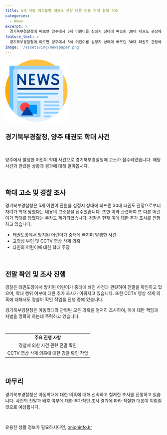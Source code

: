 ```yaml
---
title: 5세 아동 의식불명 태권도 관장 다른 아동 학대 혐의 피소
categories:
  - News
excerpt: >
  경기북부경찰청에 따르면 양주에서 5세 어린이를 심정지 상태에 빠뜨린 30대 태권도 관장에 대한 학대 사건이 발생했다. A씨로부터의 고소로, 자신의 자녀 뿐만 아니라 다른 아이도 학대당했다는 주장이 나왔다. 경찰은 A씨의 태권도장에서 추가 학대 여부를 조사 중이며, 피해 사례가 증가할 수 있다고 전했다. B군은 현재까지 의식을 회복하지 못하고 있으며, A씨는 긴급체포되었으며 경찰 조사에서 고의성을 부인하고 있다. A씨는 CCTV 영상 삭제까지 시도했으나, 조사는 계속되고 있다.
feature_text: >
  경기북부경찰청에 따르면 양주에서 5세 어린이를 심정지 상태에 빠뜨린 30대 태권도 관장에 대한 학대 사건이 발생했다. A씨로부터의 고소로, 자신의 자녀 뿐만 아니라 다른 아이도 학대당했다는 주장이 나왔다. 경찰은 A씨의 태권도장에서 추가 학대 여부를 조사 중이며, 피해 사례가 증가할 수 있다고 전했다. B군은 현재까지 의식을 회복하지 못하고 있으며, A씨는 긴급체포되었으며 경찰 조사에서 고의성을 부인하고 있다. A씨는 CCTV 영상 삭제까지 시도했으나, 조사는 계속되고 있다.
image: '/assets/img/newspaper.png'
---
```


<p><img src="/assets/img/newspaper.png" alt="kimp 속보" /></p>

<h2 data-ke-size="size26">경기북부경찰청, 양주 태권도 학대 사건</h2>

<p data-ke-size="size16">&nbsp;</p>

<p>양주에서 발생한 어린이 학대 사건으로 경기북부경찰청에 고소가 접수되었습니다. 해당 사건과 관련된 상황과 경과에 대해 알아봅시다.</p>

<p data-ke-size="size16">&nbsp;</p>

<h2 data-ke-size="size24">학대 고소 및 경찰 조사</h2>

<p data-ke-size="size16">경기북부경찰청은 5세 어린이 관원을 심정지 상태에 빠뜨린 30대 태권도 관장으로부터 자녀가 학대 당했다는 내용의 고소장을 접수했습니다. 또한 이와 관련하여 또 다른 어린이가 학대를 당했다는 주장도 제기되었습니다. 경찰은 현재 이에 대한 추가 조사를 진행하고 있습니다.</p>

<ul>
  <li>태권도장에서 방치된 어린이가 중태에 빠지며 발생한 사건</li>
  <li>고의성 부인 및 CCTV 영상 삭제 의혹</li>
  <li>타인의 어린이에 대한 학대 주장</li>
</ul>

<p data-ke-size="size16">&nbsp;</p>

<h2 data-ke-size="size24">전말 확인 및 조사 진행</h2>

<p data-ke-size="size16">경찰은 태권도장에서 방치된 어린이가 중태에 빠진 사건과 관련하여 전말을 확인하고 있으며, 학대 행위 여부에 대한 추가 조사가 이뤄지고 있습니다. 또한 CCTV 영상 삭제 의혹에 대해서도 경찰이 확인 작업을 진행 중에 있습니다.</p>

<p data-ke-size="size16">경기북부경찰청은 아동학대와 관련된 모든 의혹을 철저히 조사하여, 이에 대한 책임과 처벌을 명확히 하는데 주력하고 있습니다.</p>

<p data-ke-size="size16">&nbsp;</p>

<table>
    <tr>
        <td style="text-align: center; height: 17px;"><b>주요 진행 사항</b></td>
    </tr>
    <tr>
        <td style="text-align: center; height: 17px;">경찰에 의한 사건 관련 전말 확인</td>
    </tr>
    <tr>
        <td style="text-align: center; height: 17px;">CCTV 영상 삭제 의혹에 대한 경찰 확인 작업</td>
    </tr>
</table>

<p data-ke-size="size16">&nbsp;</p>

<h2 data-ke-size="size24">마무리</h2>

<p data-ke-size="size16">경기북부경찰청은 아동학대에 대한 의혹에 대해 신속하고 철저한 조사를 진행하고 있습니다. 사건의 전말과 배후 여부에 대한 추가적인 조사 결과에 따라 적절한 대응이 이뤄질 것으로 예상됩니다.</p>

<p data-ke-size="size16">&nbsp;</p>
유용한 생활 정보가 필요하시다면, <a href="https://onioninfo.kr" rel="dofollow">onioninfo.kr</a>


